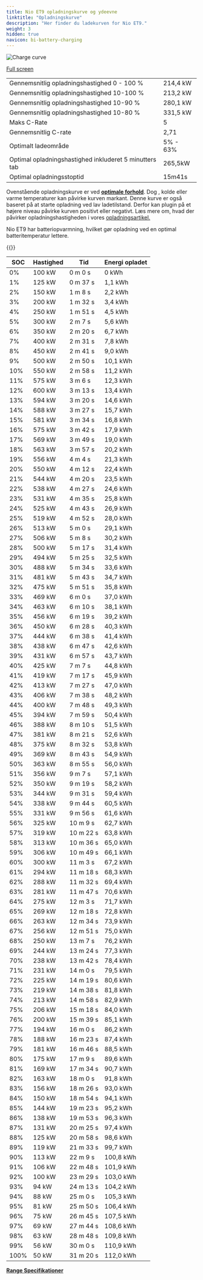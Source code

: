```yaml
---
title: Nio ET9 opladningskurve og ydeevne
linktitle: "Opladningskurve"
description: "Her finder du ladekurven for Nio ET9."
weight: 3
hidden: true
navicon: bi-battery-charging
---
```

<!-- markdownlint-disable MD033 -->
<img src="../chargingcurve.svg" alt="Charge curve" class="img-fluid">

[Full screen](/models/nio/et9/et9/chargingcurve.svg)


<table class="table table-striped border">
<tbody>
<tr>
<td>Gennemsnitlig opladningshastighed 0 - 100 %</td><td>214,4 kW</td>
</tr>
<tr>
<td>Gennemsnitlig opladningshastighed 10-100 %</td><td>213,2 kW</td>
</tr>
<tr>
<td>Gennemsnitlig opladningshastighed 10-90 %</td><td>280,1 kW</td>
</tr>
<tr>
<td>Gennemsnitlig opladningshastighed 10-80 %</td><td>331,5 kW</td>
</tr>
<tr>
<td>Maks C-Rate</td><td>5</td>
</tr>
<tr>
<td>Gennemsnitlig C-rate</td><td>2,71</td>
</tr>
<tr>
<td>Optimalt ladeområde</td><td>5% - 63%</td>
</tr>
<tr>
<td>Optimal opladningshastighed inkluderet 5 minutters tab</td><td>265,5kW</td>
</tr>
<tr>
<td>Optimal opladningsstoptid</td><td>15m41s</td>
</tr>
</tbody>
</table>


Ovenstående opladningskurve er ved **[optimale forhold](../../../../../technology/battery/charging/#temperature)**. Dog , kolde eller varme temperaturer kan påvirke kurven markant. Denne kurve er også baseret på at starte opladning ved lav ladetilstand. Derfor kan plugin på et højere niveau påvirke kurven positivt eller negativt. Læs mere om, hvad der påvirker opladningshastigheden i vores [opladningsartikel.](../../../../../technology/battery/charging/)


Nio ET9 har batteriopvarmning, hvilket gør opladning ved en optimal batteritemperatur lettere.


{{<evkxdisplayaddarticle />}}
<table class="table table-striped border">
<thead>
<tr><th>SOC</th><th>Hastighed</th><th>Tid</th><th>Energi opladet</th></tr>
</thead>
<tbody>
<tr>
<td>0%</td><td>100 kW</td><td> 0 m 0 s </td><td>0 kWh </td>
</tr>
<tr>
<td>1%</td><td>125 kW</td><td> 0 m 37 s </td><td>1,1 kWh </td>
</tr>
<tr>
<td>2%</td><td>150 kW</td><td> 1 m 8 s </td><td>2,2 kWh </td>
</tr>
<tr>
<td>3%</td><td>200 kW</td><td> 1 m 32 s </td><td>3,4 kWh </td>
</tr>
<tr>
<td>4%</td><td>250 kW</td><td> 1 m 51 s </td><td>4,5 kWh </td>
</tr>
<tr>
<td>5%</td><td>300 kW</td><td> 2 m 7 s </td><td>5,6 kWh </td>
</tr>
<tr>
<td>6%</td><td>350 kW</td><td> 2 m 20 s </td><td>6,7 kWh </td>
</tr>
<tr>
<td>7%</td><td>400 kW</td><td> 2 m 31 s </td><td>7,8 kWh </td>
</tr>
<tr>
<td>8%</td><td>450 kW</td><td> 2 m 41 s </td><td>9,0 kWh </td>
</tr>
<tr>
<td>9%</td><td>500 kW</td><td> 2 m 50 s </td><td>10,1 kWh </td>
</tr>
<tr>
<td>10%</td><td>550 kW</td><td> 2 m 58 s </td><td>11,2 kWh </td>
</tr>
<tr>
<td>11%</td><td>575 kW</td><td> 3 m 6 s </td><td>12,3 kWh </td>
</tr>
<tr>
<td>12%</td><td>600 kW</td><td> 3 m 13 s </td><td>13,4 kWh </td>
</tr>
<tr>
<td>13%</td><td>594 kW</td><td> 3 m 20 s </td><td>14,6 kWh </td>
</tr>
<tr>
<td>14%</td><td>588 kW</td><td> 3 m 27 s </td><td>15,7 kWh </td>
</tr>
<tr>
<td>15%</td><td>581 kW</td><td> 3 m 34 s </td><td>16,8 kWh </td>
</tr>
<tr>
<td>16%</td><td>575 kW</td><td> 3 m 42 s </td><td>17,9 kWh </td>
</tr>
<tr>
<td>17%</td><td>569 kW</td><td> 3 m 49 s </td><td>19,0 kWh </td>
</tr>
<tr>
<td>18%</td><td>563 kW</td><td> 3 m 57 s </td><td>20,2 kWh </td>
</tr>
<tr>
<td>19%</td><td>556 kW</td><td> 4 m 4 s </td><td>21,3 kWh </td>
</tr>
<tr>
<td>20%</td><td>550 kW</td><td> 4 m 12 s </td><td>22,4 kWh </td>
</tr>
<tr>
<td>21%</td><td>544 kW</td><td> 4 m 20 s </td><td>23,5 kWh </td>
</tr>
<tr>
<td>22%</td><td>538 kW</td><td> 4 m 27 s </td><td>24,6 kWh </td>
</tr>
<tr>
<td>23%</td><td>531 kW</td><td> 4 m 35 s </td><td>25,8 kWh </td>
</tr>
<tr>
<td>24%</td><td>525 kW</td><td> 4 m 43 s </td><td>26,9 kWh </td>
</tr>
<tr>
<td>25%</td><td>519 kW</td><td> 4 m 52 s </td><td>28,0 kWh </td>
</tr>
<tr>
<td>26%</td><td>513 kW</td><td> 5 m 0 s </td><td>29,1 kWh </td>
</tr>
<tr>
<td>27%</td><td>506 kW</td><td> 5 m 8 s </td><td>30,2 kWh </td>
</tr>
<tr>
<td>28%</td><td>500 kW</td><td> 5 m 17 s </td><td>31,4 kWh </td>
</tr>
<tr>
<td>29%</td><td>494 kW</td><td> 5 m 25 s </td><td>32,5 kWh </td>
</tr>
<tr>
<td>30%</td><td>488 kW</td><td> 5 m 34 s </td><td>33,6 kWh </td>
</tr>
<tr>
<td>31%</td><td>481 kW</td><td> 5 m 43 s </td><td>34,7 kWh </td>
</tr>
<tr>
<td>32%</td><td>475 kW</td><td> 5 m 51 s </td><td>35,8 kWh </td>
</tr>
<tr>
<td>33%</td><td>469 kW</td><td> 6 m 0 s </td><td>37,0 kWh </td>
</tr>
<tr>
<td>34%</td><td>463 kW</td><td> 6 m 10 s </td><td>38,1 kWh </td>
</tr>
<tr>
<td>35%</td><td>456 kW</td><td> 6 m 19 s </td><td>39,2 kWh </td>
</tr>
<tr>
<td>36%</td><td>450 kW</td><td> 6 m 28 s </td><td>40,3 kWh </td>
</tr>
<tr>
<td>37%</td><td>444 kW</td><td> 6 m 38 s </td><td>41,4 kWh </td>
</tr>
<tr>
<td>38%</td><td>438 kW</td><td> 6 m 47 s </td><td>42,6 kWh </td>
</tr>
<tr>
<td>39%</td><td>431 kW</td><td> 6 m 57 s </td><td>43,7 kWh </td>
</tr>
<tr>
<td>40%</td><td>425 kW</td><td> 7 m 7 s </td><td>44,8 kWh </td>
</tr>
<tr>
<td>41%</td><td>419 kW</td><td> 7 m 17 s </td><td>45,9 kWh </td>
</tr>
<tr>
<td>42%</td><td>413 kW</td><td> 7 m 27 s </td><td>47,0 kWh </td>
</tr>
<tr>
<td>43%</td><td>406 kW</td><td> 7 m 38 s </td><td>48,2 kWh </td>
</tr>
<tr>
<td>44%</td><td>400 kW</td><td> 7 m 48 s </td><td>49,3 kWh </td>
</tr>
<tr>
<td>45%</td><td>394 kW</td><td> 7 m 59 s </td><td>50,4 kWh </td>
</tr>
<tr>
<td>46%</td><td>388 kW</td><td> 8 m 10 s </td><td>51,5 kWh </td>
</tr>
<tr>
<td>47%</td><td>381 kW</td><td> 8 m 21 s </td><td>52,6 kWh </td>
</tr>
<tr>
<td>48%</td><td>375 kW</td><td> 8 m 32 s </td><td>53,8 kWh </td>
</tr>
<tr>
<td>49%</td><td>369 kW</td><td> 8 m 43 s </td><td>54,9 kWh </td>
</tr>
<tr>
<td>50%</td><td>363 kW</td><td> 8 m 55 s </td><td>56,0 kWh </td>
</tr>
<tr>
<td>51%</td><td>356 kW</td><td> 9 m 7 s </td><td>57,1 kWh </td>
</tr>
<tr>
<td>52%</td><td>350 kW</td><td> 9 m 19 s </td><td>58,2 kWh </td>
</tr>
<tr>
<td>53%</td><td>344 kW</td><td> 9 m 31 s </td><td>59,4 kWh </td>
</tr>
<tr>
<td>54%</td><td>338 kW</td><td> 9 m 44 s </td><td>60,5 kWh </td>
</tr>
<tr>
<td>55%</td><td>331 kW</td><td> 9 m 56 s </td><td>61,6 kWh </td>
</tr>
<tr>
<td>56%</td><td>325 kW</td><td> 10 m 9 s </td><td>62,7 kWh </td>
</tr>
<tr>
<td>57%</td><td>319 kW</td><td> 10 m 22 s </td><td>63,8 kWh </td>
</tr>
<tr>
<td>58%</td><td>313 kW</td><td> 10 m 36 s </td><td>65,0 kWh </td>
</tr>
<tr>
<td>59%</td><td>306 kW</td><td> 10 m 49 s </td><td>66,1 kWh </td>
</tr>
<tr>
<td>60%</td><td>300 kW</td><td> 11 m 3 s </td><td>67,2 kWh </td>
</tr>
<tr>
<td>61%</td><td>294 kW</td><td> 11 m 18 s </td><td>68,3 kWh </td>
</tr>
<tr>
<td>62%</td><td>288 kW</td><td> 11 m 32 s </td><td>69,4 kWh </td>
</tr>
<tr>
<td>63%</td><td>281 kW</td><td> 11 m 47 s </td><td>70,6 kWh </td>
</tr>
<tr>
<td>64%</td><td>275 kW</td><td> 12 m 3 s </td><td>71,7 kWh </td>
</tr>
<tr>
<td>65%</td><td>269 kW</td><td> 12 m 18 s </td><td>72,8 kWh </td>
</tr>
<tr>
<td>66%</td><td>263 kW</td><td> 12 m 34 s </td><td>73,9 kWh </td>
</tr>
<tr>
<td>67%</td><td>256 kW</td><td> 12 m 51 s </td><td>75,0 kWh </td>
</tr>
<tr>
<td>68%</td><td>250 kW</td><td> 13 m 7 s </td><td>76,2 kWh </td>
</tr>
<tr>
<td>69%</td><td>244 kW</td><td> 13 m 24 s </td><td>77,3 kWh </td>
</tr>
<tr>
<td>70%</td><td>238 kW</td><td> 13 m 42 s </td><td>78,4 kWh </td>
</tr>
<tr>
<td>71%</td><td>231 kW</td><td> 14 m 0 s </td><td>79,5 kWh </td>
</tr>
<tr>
<td>72%</td><td>225 kW</td><td> 14 m 19 s </td><td>80,6 kWh </td>
</tr>
<tr>
<td>73%</td><td>219 kW</td><td> 14 m 38 s </td><td>81,8 kWh </td>
</tr>
<tr>
<td>74%</td><td>213 kW</td><td> 14 m 58 s </td><td>82,9 kWh </td>
</tr>
<tr>
<td>75%</td><td>206 kW</td><td> 15 m 18 s </td><td>84,0 kWh </td>
</tr>
<tr>
<td>76%</td><td>200 kW</td><td> 15 m 39 s </td><td>85,1 kWh </td>
</tr>
<tr>
<td>77%</td><td>194 kW</td><td> 16 m 0 s </td><td>86,2 kWh </td>
</tr>
<tr>
<td>78%</td><td>188 kW</td><td> 16 m 23 s </td><td>87,4 kWh </td>
</tr>
<tr>
<td>79%</td><td>181 kW</td><td> 16 m 46 s </td><td>88,5 kWh </td>
</tr>
<tr>
<td>80%</td><td>175 kW</td><td> 17 m 9 s </td><td>89,6 kWh </td>
</tr>
<tr>
<td>81%</td><td>169 kW</td><td> 17 m 34 s </td><td>90,7 kWh </td>
</tr>
<tr>
<td>82%</td><td>163 kW</td><td> 18 m 0 s </td><td>91,8 kWh </td>
</tr>
<tr>
<td>83%</td><td>156 kW</td><td> 18 m 26 s </td><td>93,0 kWh </td>
</tr>
<tr>
<td>84%</td><td>150 kW</td><td> 18 m 54 s </td><td>94,1 kWh </td>
</tr>
<tr>
<td>85%</td><td>144 kW</td><td> 19 m 23 s </td><td>95,2 kWh </td>
</tr>
<tr>
<td>86%</td><td>138 kW</td><td> 19 m 53 s </td><td>96,3 kWh </td>
</tr>
<tr>
<td>87%</td><td>131 kW</td><td> 20 m 25 s </td><td>97,4 kWh </td>
</tr>
<tr>
<td>88%</td><td>125 kW</td><td> 20 m 58 s </td><td>98,6 kWh </td>
</tr>
<tr>
<td>89%</td><td>119 kW</td><td> 21 m 33 s </td><td>99,7 kWh </td>
</tr>
<tr>
<td>90%</td><td>113 kW</td><td> 22 m 9 s </td><td>100,8 kWh </td>
</tr>
<tr>
<td>91%</td><td>106 kW</td><td> 22 m 48 s </td><td>101,9 kWh </td>
</tr>
<tr>
<td>92%</td><td>100 kW</td><td> 23 m 29 s </td><td>103,0 kWh </td>
</tr>
<tr>
<td>93%</td><td>94 kW</td><td> 24 m 13 s </td><td>104,2 kWh </td>
</tr>
<tr>
<td>94%</td><td>88 kW</td><td> 25 m 0 s </td><td>105,3 kWh </td>
</tr>
<tr>
<td>95%</td><td>81 kW</td><td> 25 m 50 s </td><td>106,4 kWh </td>
</tr>
<tr>
<td>96%</td><td>75 kW</td><td> 26 m 45 s </td><td>107,5 kWh </td>
</tr>
<tr>
<td>97%</td><td>69 kW</td><td> 27 m 44 s </td><td>108,6 kWh </td>
</tr>
<tr>
<td>98%</td><td>63 kW</td><td> 28 m 48 s </td><td>109,8 kWh </td>
</tr>
<tr>
<td>99%</td><td>56 kW</td><td> 30 m 0 s </td><td>110,9 kWh </td>
</tr>
<tr>
<td>100%</td><td>50 kW</td><td> 31 m 20 s </td><td>112,0 kWh </td>
</tr>
</tbody>
</table>

<div class="mt-3 mb-3">
<a href="../rangeandconsumption/" class="text-decoration-none text-black">
<strong><i class="bi-arrow-left"></i> Range </strong>
</a>
<a href="../specifications/" class="text-decoration-none text-black float-end">
<strong>Specifikationer <i class="bi-arrow-right"></i></strong>
</a>
</div>
